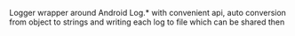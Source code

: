 Logger wrapper around Android Log.* with convenient api, auto conversion from object to strings and writing each log to file which can be shared then